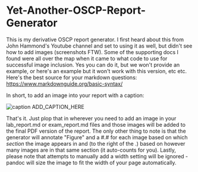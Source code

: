 # Yet-Another-OSCP-Report-Generator

This is my derivative OSCP report generator.  I first heard about this from John Hammond's Youtube channel and set to using it as well, but didn't see how to add images (screenshots FTW).  Some of the supporting docs I found were all over the map when it came to what code to use for successful image inclusion.  Yes you can do it, but we won't provide an example, or here's an example but it won't work with this version, etc etc.  Here's the best source for your markdown questions: https://www.markdownguide.org/basic-syntax/

In short, to add an image into your report with a caption:

![caption ADD_CAPTION_HERE](/PATH/TO/YOUR/IMAGE/IMAGE.jpg)

That's it.  Just plop that in wherever you need to add an image in your lab_report.md or exam_report.md files and those images will be added to the final PDF version of the report.  The only other thing to note is that the generator will annotate "Figure" and a #.# for each image based on which *section* the image appears in and (to the right of the .) based on however many images are in that same section (it auto-counts for you).  Lastly, please note that attempts to manually add a width setting will be ignored - pandoc will size the image to fit the width of your page automatically.

